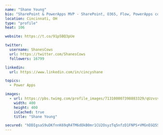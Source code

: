 ```yaml
---
name: "Shane Young"
bio: "SharePoint & PowerApps MVP - SharePoint, O365, Flow, PowerApps consulting? @PowerApps911 | Pure Snark? You found it."
location: Cincinnati, OH
type: "profile"
heat: 106

website: https://t.co/91p5BQ3pUe

twitter:
  username: ShanesCows
  url: https://twitter.com/ShanesCows
  followers: 16799

linkedin:
  url: https://www.linkedin.com/in/cincyshane

topics:
  - Power Apps

images:
  - url: https://pbs.twimg.com/profile_images/713100007398883329/qUzvsvQ3_400x400.jpg
    width: 400
    height: 400
    isCached: true
    title: "Shane Young"

secured: "hDDIgsaS9uDKfnnK69qR4TM6dOkB0mr1CU2OsyzTq5nfzD1FNPS+VMGnEGQ5SM9D6v/2iOE/W1mrHGBV0v0A8YctN3e9H0OBDRw6qYa1fjCaIjDxPYkotc3XeIG+nbAcQOVI/yBuVUep7KX1PkYBYpAV426sLafBMS2mt/AoLfPt2r8HduK+lIqN2bfbUGFc6ODqPbLwCTzw8R8a75kriLBWCnxqki3XvXWdFtCYzIylyDCcUO2FTTerLVvbO2ItVnugDdu34ysHsChPXINkIJLnBdtO4ZDrTPNEGSkdauF8EHl+5k/xuduWWI9dacmVPBYF3scPkwDLxTQ9jLZ1WMEhLMw0iOU5wN1OyT3JIXGSAgv/TVRSsB+u8W97y2FYzizAihp2bbpOXDNxRSwyt+MgEKaCXKXFnq88UyUXz64=;tLhAw7vCD/Kg51avGlrsZA=="
---
```


